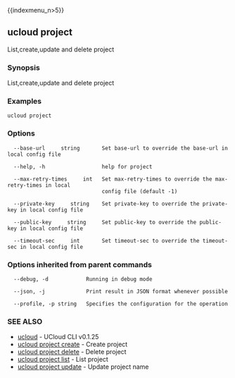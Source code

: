 {{indexmenu_n>5}}

## ucloud project

List,create,update and delete project

### Synopsis

List,create,update and delete project

### Examples

```
ucloud project
```

### Options

```
  --base-url     string       Set base-url to override the base-url in local config file 

  --help, -h                  help for project 

  --max-retry-times     int   Set max-retry-times to override the max-retry-times in local
                              config file (default -1) 

  --private-key     string    Set private-key to override the private-key in local config file 

  --public-key     string     Set public-key to override the public-key in local config file 

  --timeout-sec     int       Set timeout-sec to override the timeout-sec in local config file 

```

### Options inherited from parent commands

```
  --debug, -d            Running in debug mode 

  --json, -j             Print result in JSON format whenever possible 

  --profile, -p string   Specifies the configuration for the operation 

```

### SEE ALSO

* [ucloud](developer/cli/cmd/ucloud)	 - UCloud CLI v0.1.25
* [ucloud project create](developer/cli/cmd/ucloud/project/create)	 - Create project
* [ucloud project delete](developer/cli/cmd/ucloud/project/delete)	 - Delete project
* [ucloud project list](developer/cli/cmd/ucloud/project/list)	 - List project
* [ucloud project update](developer/cli/cmd/ucloud/project/update)	 - Update project name


